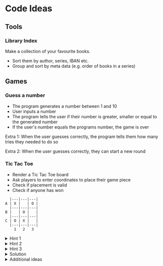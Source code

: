 # Code Ideas
## Tools
### Library Index
Make a collection of your favourite books.
- Sort them by author, series, IBAN etc.
- Group and sort by meta data (e.g. order of books in a series)

## Games
### Guess a number
- The program generates a number between 1 and 10
- User inputs a number
- The program tells the user if their number is greater, smaller or equal to the generated number
- If the user's number equals the programs number, the game is over

Extra 1: When the user guesses correctly, the program tells them how many tries they needed to do so

Extra 2: When the user guesses correctly, they can start a new round

### Tic Tac Toe
- Render a Tic Tac Toe board
- Ask players to enter coordinates to place their game piece
- Check if placement is valid
- Check if anyone has won

```
  |---|---|---|
A | X |   | O |
  |---|---|---|
B |   | O |   |
  |---|---|---|
C | O | X |   |
  |---|---|---|
    1   2   3
```

<details>
  <summary>Hint 1</summary>
  
  Use a single list to represent the game board.
</details>

<details>
  <summary>Hint 2</summary>
  
  Use two nested for-loops to render the game board (x- and y-coordinates).
</details>

<details>
  <summary>Hint 3</summary>

  You can map the index of a list to 2-dimensional coordinates by splitting it into four components:

  - Width ($w$)
  - Height ($h$)
  - X-coordinate ($x$)
  - Y-coordinate ($y$)

  So the calculation of a cell is:

  $f(x,y) = y \times w + x$
</details>

<details>
  <summary>Solution</summary>
  
  The gameboard has a size of 3x3 cells so the size of the list / array is $x \times y = 9$.
  
  `gameboard = ["", "", "", "", "", "", "", "", ""]`

  To represent a game piece, set the appropriate index to "O" or "X". The list index of $x$- and $y$-coordinates can be calculated with $y \times W + x$ where $W$ is the width of the game board.
  
  `gameboard[y * 3 + x] = "O"`
  
  Use a function with the signature `putPiece(type: string, x: int, y: int): boolean` to do this.

  Inside this function, check if cell is already occupied or invalid. Return false for errors and show a message to the player.
  
  ```
  function putPiece(type: string, x: int, y: int): boolean {
    if (x < 0 || x > 2) return false
    if (gameboard[y * 3 + x] != "") return false
    gameboard[y * 3 + x] = "O"
    return true
  }
  ```
  
  Render the game board with two nested for-loops.
  
  ```
  for (y = 0; y < 3; y++) {
    for (x = 0; x < 3; x++) {
      write(gameboard[y * 3 + x]) // write current x-coordinate
    }
    write("\n") // write a newline before y-coordinate change
  }
  ```

  Use a function to check neighbors of a game piece.
  
  ```
  function checkWin(player: string): boolean { // Takes "O" or "X" and returns true if player has won
    // Check horizontal lines
    for (x = 0; x < 3; x++) {
      if (gameboard[x] == player && gameboard[3 + x] == player && gameboard[6 + x] == player) return true
    }

    // Check vertical lines
    for (y = 0; y < 3; y++) {
      if (gameboard[y * 3] == player && gameboard[y * 3 + 1] == player && gameboard[y * 3 + 2] == player) return true
    }

    // Check diagonals
    if (gameboard[0] == player && gameboard[4] == player && gameboard[8] == player) return true
    if (gameboard[2] == player && gameboard[4] == player && gameboard[6] == player) return true
  }
  ```
</details>

<details>
  <summary>Additional ideas</summary>
  
  - Render the game board with [box-drawing characters](https://www.utf8icons.com/subsets/box-drawing)
  - Make the game board bigger
  - Add more pieces in one line needed to win (e.g. four in a row)
  - Highlight the winning row with color or formatting
  - Add a high-score list
</details>

